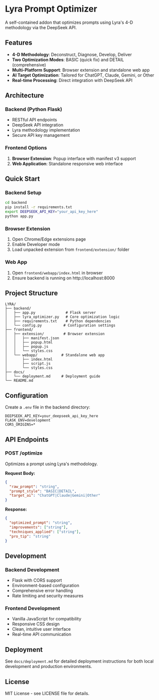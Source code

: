 # Lyra Prompt Optimizer

A self-contained addon that optimizes prompts using Lyra's 4-D methodology via the DeepSeek API.

## Features

- **4-D Methodology**: Deconstruct, Diagnose, Develop, Deliver
- **Two Optimization Modes**: BASIC (quick fix) and DETAIL (comprehensive)
- **Multi-Platform Support**: Browser extension and standalone web app
- **AI Target Optimization**: Tailored for ChatGPT, Claude, Gemini, or Other
- **Real-time Processing**: Direct integration with DeepSeek API

## Architecture

### Backend (Python Flask)
- RESTful API endpoints
- DeepSeek API integration
- Lyra methodology implementation
- Secure API key management

### Frontend Options
1. **Browser Extension**: Popup interface with manifest v3 support
2. **Web Application**: Standalone responsive web interface

## Quick Start

### Backend Setup
```bash
cd backend
pip install -r requirements.txt
export DEEPSEEK_API_KEY="your_api_key_here"
python app.py
```

### Browser Extension
1. Open Chrome/Edge extensions page
2. Enable Developer mode
3. Load unpacked extension from `frontend/extension/` folder

### Web App
1. Open `frontend/webapp/index.html` in browser
2. Ensure backend is running on http://localhost:8000

## Project Structure

```
LYRA/
├── backend/
│   ├── app.py              # Flask server
│   ├── lyra_optimizer.py   # Core optimization logic
│   ├── requirements.txt    # Python dependencies
│   └── config.py          # Configuration settings
├── frontend/
│   ├── extension/         # Browser extension
│   │   ├── manifest.json
│   │   ├── popup.html
│   │   ├── popup.js
│   │   └── styles.css
│   └── webapp/           # Standalone web app
│       ├── index.html
│       ├── script.js
│       └── styles.css
├── docs/
│   └── deployment.md     # Deployment guide
└── README.md
```

## Configuration

Create a `.env` file in the backend directory:
```
DEEPSEEK_API_KEY=your_deepseek_api_key_here
FLASK_ENV=development
CORS_ORIGINS=*
```

## API Endpoints

### POST /optimize
Optimizes a prompt using Lyra's methodology.

**Request Body:**
```json
{
  "raw_prompt": "string",
  "prompt_style": "BASIC|DETAIL",
  "target_ai": "ChatGPT|Claude|Gemini|Other"
}
```

**Response:**
```json
{
  "optimized_prompt": "string",
  "improvements": ["string"],
  "techniques_applied": ["string"],
  "pro_tip": "string"
}
```

## Development

### Backend Development
- Flask with CORS support
- Environment-based configuration
- Comprehensive error handling
- Rate limiting and security measures

### Frontend Development
- Vanilla JavaScript for compatibility
- Responsive CSS design
- Clean, intuitive user interface
- Real-time API communication

## Deployment

See `docs/deployment.md` for detailed deployment instructions for both local development and production environments.

## License

MIT License - see LICENSE file for details.

